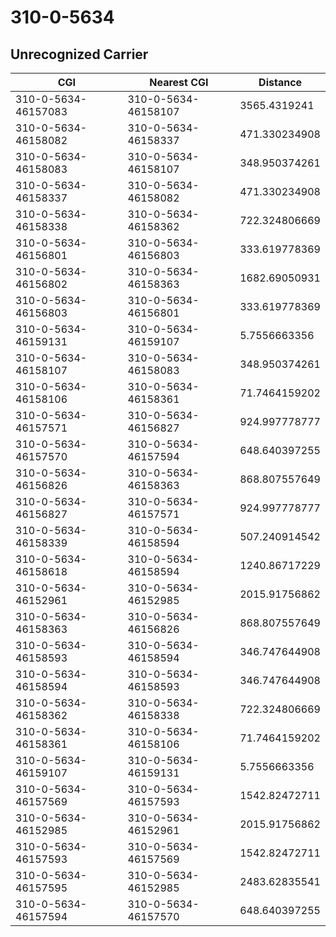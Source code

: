 # 310-0-5634
## Unrecognized Carrier


| CGI | Nearest CGI | Distance |
|-----|-------------|----------|
| 310-0-5634-46157083 | 310-0-5634-46158107 | 3565.4319241 |
| 310-0-5634-46158082 | 310-0-5634-46158337 | 471.330234908 |
| 310-0-5634-46158083 | 310-0-5634-46158107 | 348.950374261 |
| 310-0-5634-46158337 | 310-0-5634-46158082 | 471.330234908 |
| 310-0-5634-46158338 | 310-0-5634-46158362 | 722.324806669 |
| 310-0-5634-46156801 | 310-0-5634-46156803 | 333.619778369 |
| 310-0-5634-46156802 | 310-0-5634-46158363 | 1682.69050931 |
| 310-0-5634-46156803 | 310-0-5634-46156801 | 333.619778369 |
| 310-0-5634-46159131 | 310-0-5634-46159107 | 5.7556663356 |
| 310-0-5634-46158107 | 310-0-5634-46158083 | 348.950374261 |
| 310-0-5634-46158106 | 310-0-5634-46158361 | 71.7464159202 |
| 310-0-5634-46157571 | 310-0-5634-46156827 | 924.997778777 |
| 310-0-5634-46157570 | 310-0-5634-46157594 | 648.640397255 |
| 310-0-5634-46156826 | 310-0-5634-46158363 | 868.807557649 |
| 310-0-5634-46156827 | 310-0-5634-46157571 | 924.997778777 |
| 310-0-5634-46158339 | 310-0-5634-46158594 | 507.240914542 |
| 310-0-5634-46158618 | 310-0-5634-46158594 | 1240.86717229 |
| 310-0-5634-46152961 | 310-0-5634-46152985 | 2015.91756862 |
| 310-0-5634-46158363 | 310-0-5634-46156826 | 868.807557649 |
| 310-0-5634-46158593 | 310-0-5634-46158594 | 346.747644908 |
| 310-0-5634-46158594 | 310-0-5634-46158593 | 346.747644908 |
| 310-0-5634-46158362 | 310-0-5634-46158338 | 722.324806669 |
| 310-0-5634-46158361 | 310-0-5634-46158106 | 71.7464159202 |
| 310-0-5634-46159107 | 310-0-5634-46159131 | 5.7556663356 |
| 310-0-5634-46157569 | 310-0-5634-46157593 | 1542.82472711 |
| 310-0-5634-46152985 | 310-0-5634-46152961 | 2015.91756862 |
| 310-0-5634-46157593 | 310-0-5634-46157569 | 1542.82472711 |
| 310-0-5634-46157595 | 310-0-5634-46152985 | 2483.62835541 |
| 310-0-5634-46157594 | 310-0-5634-46157570 | 648.640397255 |
